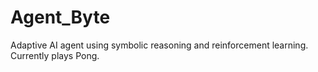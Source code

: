 # Agent_Byte
Adaptive AI agent using symbolic reasoning and reinforcement learning. Currently plays Pong.
